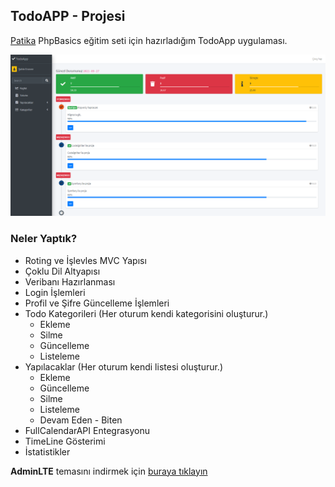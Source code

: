 ## TodoAPP - Projesi
[Patika](https://patika.dev) PhpBasics eğitim seti için hazırladığım TodoApp uygulaması.

![img.png](img.png)
 
### Neler Yaptık?
- Roting ve İşlevles MVC Yapısı
- Çoklu Dil Altyapısı
- Veribanı Hazırlanması
- Login İşlemleri
- Profil ve Şifre Güncelleme İşlemleri
- Todo Kategorileri (Her oturum kendi kategorisini oluşturur.)
  - Ekleme
  - Silme
  - Güncelleme
  - Listeleme
- Yapılacaklar (Her oturum kendi listesi oluşturur.)
  - Ekleme
  - Güncelleme
  - Silme
  - Listeleme
  - Devam Eden - Biten
- FullCalendarAPI Entegrasyonu
- TimeLine Gösterimi
- İstatistikler

**AdminLTE** temasını indirmek için [buraya tıklayın](https://github.com/ColorlibHQ/AdminLTE/archive/refs/tags/v3.1.0.zip)